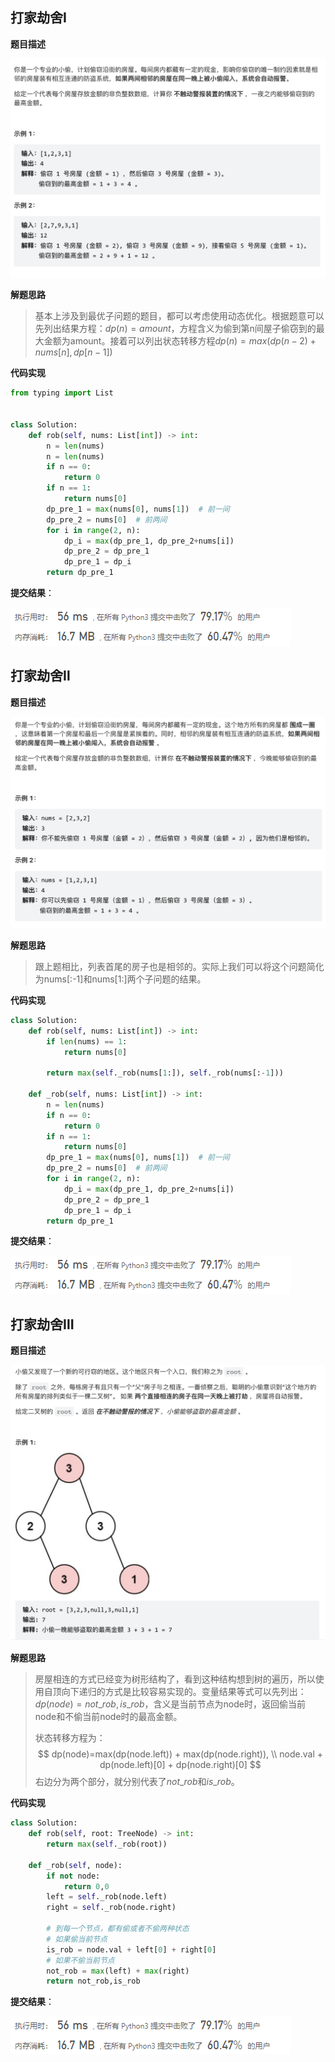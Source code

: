 ## 打家劫舍Ⅰ

**题目描述**

![image-20220727162233203](https://raw.githubusercontent.com/fadeawaylove/article-images/master/img/20220727162233.png)

**解题思路**

> 基本上涉及到最优子问题的题目，都可以考虑使用动态优化。根据题意可以先列出结果方程：$dp(n)=amount$，方程含义为偷到第n间屋子偷窃到的最大金额为amount。接着可以列出状态转移方程$dp(n)=max(dp(n-2)+nums[n],dp[n-1])$

**代码实现**

```python
from typing import List


class Solution:
    def rob(self, nums: List[int]) -> int:
        n = len(nums)
        n = len(nums)
        if n == 0:
            return 0
        if n == 1:
            return nums[0]
        dp_pre_1 = max(nums[0], nums[1])  # 前一间
        dp_pre_2 = nums[0]  # 前两间
        for i in range(2, n):
            dp_i = max(dp_pre_1, dp_pre_2+nums[i])
            dp_pre_2 = dp_pre_1
            dp_pre_1 = dp_i
        return dp_pre_1

```

**提交结果**：

![image-20210322184843150](https://raw.githubusercontent.com/fadeawaylove/article-images/master/img/20220727162130.png)



## 打家劫舍Ⅱ

**题目描述**

![image-20220727162305904](https://raw.githubusercontent.com/fadeawaylove/article-images/master/img/20220727162305.png)

**解题思路**

> 跟上题相比，列表首尾的房子也是相邻的。实际上我们可以将这个问题简化为nums[:-1]和nums[1:]两个子问题的结果。

**代码实现**

```python
class Solution:
    def rob(self, nums: List[int]) -> int:
        if len(nums) == 1:
            return nums[0]
        
        return max(self._rob(nums[1:]), self._rob(nums[:-1]))

    def _rob(self, nums: List[int]) -> int:
        n = len(nums)
        if n == 0:
            return 0
        if n == 1:
            return nums[0]
        dp_pre_1 = max(nums[0], nums[1])  # 前一间
        dp_pre_2 = nums[0]  # 前两间
        for i in range(2, n):
            dp_i = max(dp_pre_1, dp_pre_2+nums[i])
            dp_pre_2 = dp_pre_1
            dp_pre_1 = dp_i
        return dp_pre_1
```

**提交结果**：

![image-20210322185835942](https://raw.githubusercontent.com/fadeawaylove/article-images/master/img/20220727162130.png)



## 打家劫舍Ⅲ

**题目描述**

![image-20220727162356789](https://raw.githubusercontent.com/fadeawaylove/article-images/master/img/20220727162356.png)

**解题思路**

> 房屋相连的方式已经变为树形结构了，看到这种结构想到树的遍历，所以使用自顶向下递归的方式是比较容易实现的。变量结果等式可以先列出：$dp(node)=not\_rob,is\_rob$，含义是当前节点为node时，返回偷当前node和不偷当前node时的最高金额。
>
> 状态转移方程为：
> $$
> dp(node)=max(dp(node.left)) + max(dp(node.right)), \\
> node.val + dp(node.left)[0] + dp(node.right)[0]
> $$
> 右边分为两个部分，就分别代表了$not\_rob$和$is\_rob$。

**代码实现**

```python
class Solution:
    def rob(self, root: TreeNode) -> int:
        return max(self._rob(root))

    def _rob(self, node):
        if not node:
            return 0,0
        left = self._rob(node.left)
        right = self._rob(node.right)

        # 到每一个节点，都有偷或者不偷两种状态
        # 如果偷当前节点
        is_rob = node.val + left[0] + right[0]
        # 如果不偷当前节点
        not_rob = max(left) + max(right)
        return not_rob,is_rob
```

**提交结果**：

![image-20210322201931331](https://raw.githubusercontent.com/fadeawaylove/article-images/master/img/20220727162130.png)